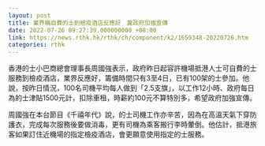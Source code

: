 ```yaml
---
layout: post
title: 業界稱自費的士到檢疫酒店反應好　冀政府加強宣傳
date: 2022-07-26 09:27:39.000000000 +08:00
link: https://news.rthk.hk/rthk/ch/component/k2/1659348-20220726.htm
categories: rthk
---
```


香港的士小巴商總會理事長周國強表示，政府昨日起容許機場抵港人士可自費的士服務到檢疫酒店，業界反應好，籌備時間只有3至4日，已有100架的士參加。他說，按昨日情況，100名司機平均每人做到「2.5支旗」，以工作12小時、政府每日為的士津貼1500元計，扣除車租，時薪約100元不算特別多，希望政府加強宣傳。

周國強在本台節目《千禧年代》說，的士司機工作亦辛苦，因為在高溫天氣下穿防護衣，完成每次服務後要做消毒，更有司機為乘客搬行李時暈倒。他估計，抵港旅客如果訂住近機場的指定檢疫酒店，會更願意使用指定的士服務。
